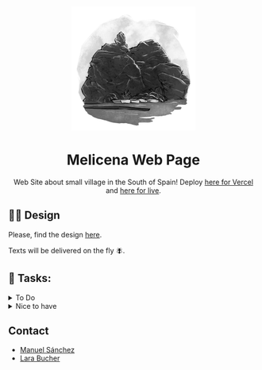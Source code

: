 <div align="center">

<img src="./public/images/melicena-round.png" width="250" alt="Melicena Logo" />

# Melicena Web Page

Web Site about small village in the South of Spain! Deploy [here for Vercel](https://melicena-nextjs.vercel.app/) and [here for live](https://www.melicena.es).

</div>

## 👩‍🎨 Design

Please, find the design [here](https://www.figma.com/file/aWT1yxLYQEAobgtwThy786/Melicena?type=design&node-id=0-1&mode=design&t=ByAELWdKCJRW3neO-0).

Texts will be delivered on the fly 🪰.

## 💪 Tasks:

<details>
<summary>To Do</summary>

- [x] - Create the Hero Component (with text, subtitle, body and cta on the left, and image on the right)
- [x] - Create the textImage Component (with the possibility of reverting direction with props)
- [ ] - Create the section regarding the Place of interests
- [ ] - Create the section regarding the festivities
- [ ] - Improve the banner section, if required
- [ ] - Improve the footer section, if required
- [ ] - Create the og graphs for better sharing of the page
- [ ] - Create redirection from melicena.com to melicena.es
  </details>

<details>
<summary>Nice to have</summary>

- [ ] - Create a second page with a Masonry Layout full of cool pictures of the village (we would need to keep them stored somewhere with the copyright for the figcaption)
- [ ] - Create the quiz page following basically what I did on https://github.com/manuelsanchezweb/zustand-react-typescript-quiz + also adding supabase integration. This a big todo.
- [ ] - Create the contact section, we can use https://formspree.io/f/mayaebzj as the action of the form, and I will automatically receive emails with the information.
- [ ] - Add animations or transitions to the page
  </details>

## Contact

- [Manuel Sánchez](https://github.com/manuelsanchezweb)
- [Lara Bucher](https://github.com/BucherLara)
